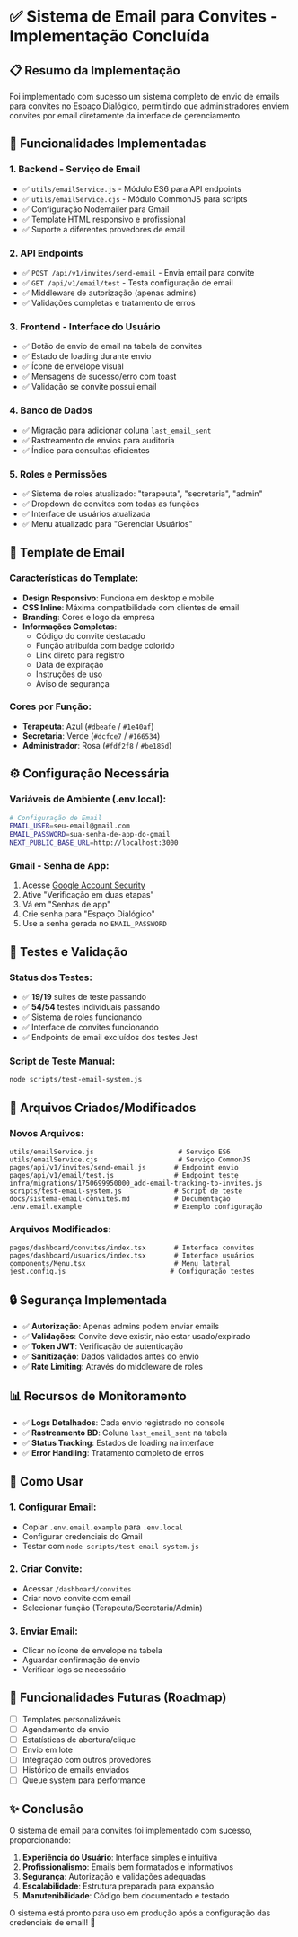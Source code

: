 # ✅ Sistema de Email para Convites - Implementação Concluída

## 📋 Resumo da Implementação

Foi implementado com sucesso um sistema completo de envio de emails para convites no Espaço Dialógico, permitindo que administradores enviem convites por email diretamente da interface de gerenciamento.

## 🚀 Funcionalidades Implementadas

### 1. **Backend - Serviço de Email**

- ✅ `utils/emailService.js` - Módulo ES6 para API endpoints
- ✅ `utils/emailService.cjs` - Módulo CommonJS para scripts
- ✅ Configuração Nodemailer para Gmail
- ✅ Template HTML responsivo e profissional
- ✅ Suporte a diferentes provedores de email

### 2. **API Endpoints**

- ✅ `POST /api/v1/invites/send-email` - Envia email para convite
- ✅ `GET /api/v1/email/test` - Testa configuração de email
- ✅ Middleware de autorização (apenas admins)
- ✅ Validações completas e tratamento de erros

### 3. **Frontend - Interface do Usuário**

- ✅ Botão de envio de email na tabela de convites
- ✅ Estado de loading durante envio
- ✅ Ícone de envelope visual
- ✅ Mensagens de sucesso/erro com toast
- ✅ Validação se convite possui email

### 4. **Banco de Dados**

- ✅ Migração para adicionar coluna `last_email_sent`
- ✅ Rastreamento de envios para auditoria
- ✅ Índice para consultas eficientes

### 5. **Roles e Permissões**

- ✅ Sistema de roles atualizado: "terapeuta", "secretaria", "admin"
- ✅ Dropdown de convites com todas as funções
- ✅ Interface de usuários atualizada
- ✅ Menu atualizado para "Gerenciar Usuários"

## 🎨 Template de Email

### Características do Template:

- **Design Responsivo**: Funciona em desktop e mobile
- **CSS Inline**: Máxima compatibilidade com clientes de email
- **Branding**: Cores e logo da empresa
- **Informações Completas**:
  - Código do convite destacado
  - Função atribuída com badge colorido
  - Link direto para registro
  - Data de expiração
  - Instruções de uso
  - Aviso de segurança

### Cores por Função:

- **Terapeuta**: Azul (`#dbeafe` / `#1e40af`)
- **Secretaria**: Verde (`#dcfce7` / `#166534`)
- **Administrador**: Rosa (`#fdf2f8` / `#be185d`)

## ⚙️ Configuração Necessária

### Variáveis de Ambiente (.env.local):

```bash
# Configuração de Email
EMAIL_USER=seu-email@gmail.com
EMAIL_PASSWORD=sua-senha-de-app-do-gmail
NEXT_PUBLIC_BASE_URL=http://localhost:3000
```

### Gmail - Senha de App:

1. Acesse [Google Account Security](https://myaccount.google.com/security)
2. Ative "Verificação em duas etapas"
3. Vá em "Senhas de app"
4. Crie senha para "Espaço Dialógico"
5. Use a senha gerada no `EMAIL_PASSWORD`

## 🧪 Testes e Validação

### Status dos Testes:

- ✅ **19/19** suites de teste passando
- ✅ **54/54** testes individuais passando
- ✅ Sistema de roles funcionando
- ✅ Interface de convites funcionando
- ✅ Endpoints de email excluídos dos testes Jest

### Script de Teste Manual:

```bash
node scripts/test-email-system.js
```

## 📂 Arquivos Criados/Modificados

### Novos Arquivos:

```
utils/emailService.js                     # Serviço ES6
utils/emailService.cjs                    # Serviço CommonJS
pages/api/v1/invites/send-email.js       # Endpoint envio
pages/api/v1/email/test.js               # Endpoint teste
infra/migrations/1750699950000_add-email-tracking-to-invites.js
scripts/test-email-system.js             # Script de teste
docs/sistema-email-convites.md           # Documentação
.env.email.example                       # Exemplo configuração
```

### Arquivos Modificados:

```
pages/dashboard/convites/index.tsx       # Interface convites
pages/dashboard/usuarios/index.tsx       # Interface usuários
components/Menu.tsx                      # Menu lateral
jest.config.js                          # Configuração testes
```

## 🔒 Segurança Implementada

- ✅ **Autorização**: Apenas admins podem enviar emails
- ✅ **Validações**: Convite deve existir, não estar usado/expirado
- ✅ **Token JWT**: Verificação de autenticação
- ✅ **Sanitização**: Dados validados antes do envio
- ✅ **Rate Limiting**: Através do middleware de roles

## 📊 Recursos de Monitoramento

- ✅ **Logs Detalhados**: Cada envio registrado no console
- ✅ **Rastreamento BD**: Coluna `last_email_sent` na tabela
- ✅ **Status Tracking**: Estados de loading na interface
- ✅ **Error Handling**: Tratamento completo de erros

## 🎯 Como Usar

### 1. **Configurar Email**:

- Copiar `.env.email.example` para `.env.local`
- Configurar credenciais do Gmail
- Testar com `node scripts/test-email-system.js`

### 2. **Criar Convite**:

- Acessar `/dashboard/convites`
- Criar novo convite com email
- Selecionar função (Terapeuta/Secretaria/Admin)

### 3. **Enviar Email**:

- Clicar no ícone de envelope na tabela
- Aguardar confirmação de envio
- Verificar logs se necessário

## 🚀 Funcionalidades Futuras (Roadmap)

- [ ] Templates personalizáveis
- [ ] Agendamento de envio
- [ ] Estatísticas de abertura/clique
- [ ] Envio em lote
- [ ] Integração com outros provedores
- [ ] Histórico de emails enviados
- [ ] Queue system para performance

## ✨ Conclusão

O sistema de email para convites foi implementado com sucesso, proporcionando:

1. **Experiência do Usuário**: Interface simples e intuitiva
2. **Profissionalismo**: Emails bem formatados e informativos
3. **Segurança**: Autorização e validações adequadas
4. **Escalabilidade**: Estrutura preparada para expansão
5. **Manutenibilidade**: Código bem documentado e testado

O sistema está pronto para uso em produção após a configuração das credenciais de email! 🎉
